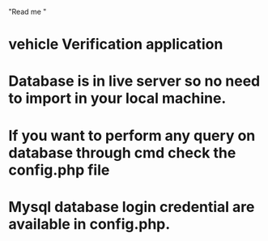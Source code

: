 "Read me " 
# vehicle Verification application 
# Database is in live server so no need to import in your local machine. 
# If you want to perform any query on database through cmd  check the config.php file
# Mysql database login credential are available in config.php. 
